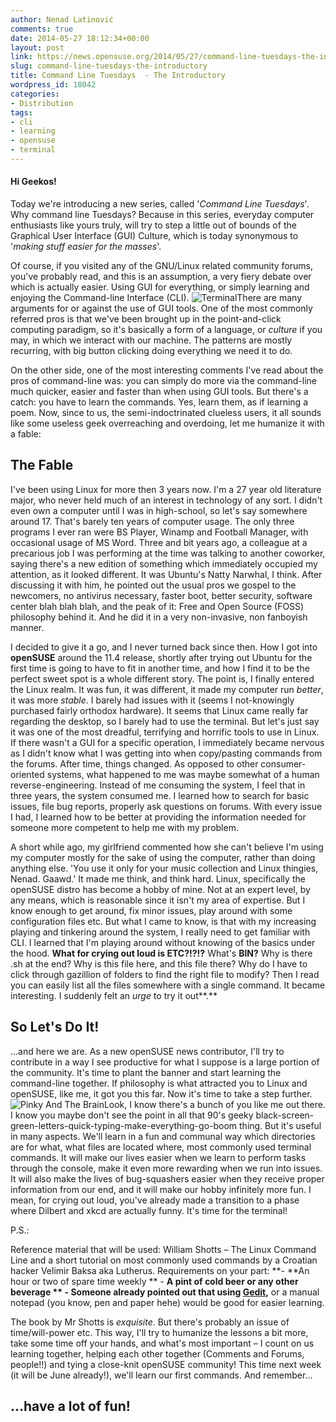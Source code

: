 ```yaml
---
author: Nenad Latinović
comments: true
date: 2014-05-27 18:12:34+00:00
layout: post
link: https://news.opensuse.org/2014/05/27/command-line-tuesdays-the-introductory/
slug: command-line-tuesdays-the-introductory
title: Command Line Tuesdays  - The Introductory
wordpress_id: 18042
categories:
- Distribution
tags:
- cli
- learning
- opensuse
- terminal
---
```


#### Hi Geekos!




Today we're introducing a new series, called '_Command Line Tuesdays_'. Why command line Tuesdays? Because in this series, everyday computer enthusiasts like yours truly, will try to step a little out of bounds of the Graphical User Interface (GUI) Culture, which is today synonymous to '_making stuff easier for the masses_'.




<!-- more -->




Of course, if you visited any of the GNU/Linux related community forums, you've probably read, and this is an assumption, a very fiery debate over which is actually easier. Using GUI for everything, or simply learning and enjoying the Command-line Interface (CLI).
![Terminal](//sholva.org/assets/images/blog/2009/review-opensuse-11.2/opensuse-terminal.png)There are many arguments for or against the use of GUI tools. One of the most commonly referred pros is that we've been brought up in the point-and-click computing paradigm, so it's basically a form of a language, or _culture_ if you may, in which we interact with our machine. The patterns are mostly recurring, with big button clicking doing everything we need it to do.




On the other side, one of the most interesting comments I've read about the pros of command-line was: you can simply do more via the command-line much quicker, easier and faster than when using GUI tools. But there's a catch: you have to learn the commands. Yes, learn them, as if learning a poem.
Now, since to us, the semi-indoctrinated clueless users, it all sounds like some useless geek overreaching and overdoing, let me humanize it with a fable:





## 




## The Fable




I've been using Linux for more then 3 years now. I'm a 27 year old literature major, who never held much of an interest in technology of any sort. I didn't even own a computer until I was in high-school, so let's say somewhere around 17. That's barely ten years of computer usage. The only three programs I ever ran were BS Player, Winamp and Football Manager, with occasional usage of MS Word. Three and bit years ago, a colleague at a precarious job I was performing at the time was talking to another coworker, saying there's a new edition of something which immediately occupied my attention, as it looked different. It was Ubuntu's Natty Narwhal, I think. After discussing it with him, he pointed out the usual pros we gospel to the newcomers, no antivirus necessary, faster boot, better security, software center blah blah blah, and the peak of it: Free and Open Source (FOSS) philosophy behind it. And he did it in a very non-invasive, non fanboyish manner.




I decided to give it a go, and I never turned back since then. How I got into **openSUSE** around the 11.4 release, shortly after trying out Ubuntu for the first time is going to have to fit in another time, and how I find it to be the perfect sweet spot is a whole different story. The point is, I finally entered the Linux realm. It was fun, it was different, it made my computer run _better_, it was more _stable_. I barely had issues with it (seems I not-knowingly purchased fairly orthodox hardware). It seems that Linux came really far regarding the desktop, so I barely had to use the terminal. But let's just say it was one of the most dreadful, terrifying and horrific tools to use in Linux. If there wasn't a GUI for a specific operation, I immediately became nervous as I didn't know what I was getting into when copy/pasting commands from the forums.
After time, things changed. As opposed to other consumer-oriented systems, what happened to me was maybe somewhat of a human reverse-engineering. Instead of me consuming the system, I feel that in three years, the system consumed me. I learned how to search for basic issues, file bug reports, properly ask questions on forums. With every issue I had, I learned how to be better at providing the information needed for someone more competent to help me with my problem.




A short while ago, my girlfriend commented how she can't believe I'm using my computer mostly for the sake of using the computer, rather than doing anything else. 'You use it only for your music collection and Linux thingies, Nenad. Gaawd.' It made me think, and think hard. Linux, specifically the openSUSE distro has become a hobby of mine. Not at an expert level, by any means, which is reasonable since it isn't my area of expertise. But I know enough to get around, fix minor issues, play around with some configuration files etc. But what I came to know, is that with my increasing playing and tinkering around the system, I really need to get familiar with CLI. I learned that I'm playing around without knowing of the basics under the hood. **What for crying out loud is ETC?!?!?** What's **BIN?** Why is there .sh at the end? Why is this file here, and this file there? Why do I have to click through gazillion of folders to find the right file to modify? Then I read you can easily list all the files somewhere with a single command. It became interesting. I suddenly felt an _urge_ to try it out**.**





## So Let's Do It!




...and here we are. As a new openSUSE news contributor, I'll try to contribute in a way I see productive for what I suppose is a large portion of the community. It's time to plant the banner and start learning the command-line together. If philosophy is what attracted you to Linux and openSUSE, like me, it got you this far. Now it's time to take a step further. ![Pinky And The Brain](//beerepiphany.files.wordpress.com/2010/04/pinky_brain.jpg)Look, I know there's a bunch of you like me out there. I know you maybe don't see the point in all that 90's geeky black-screen-green-letters-quick-typing-make-everything-go-boom thing. But it's useful in many aspects. We'll learn in a fun and communal way which directories are for what, what files are located where, most commonly used terminal commands. It will make our lives easier when we learn to perform tasks through the console, make it even more rewarding when we run into issues. It will also make the lives of bug-squashers easier when they receive proper information from our end, and it will make our hobby infinitely more fun.
I mean, for crying out loud, you've already made a transition to a phase where Dilbert and xkcd are actually funny. It's time for the terminal!




P.S.:




Reference material that will be used: William Shotts – The Linux Command Line and a short tutorial on most commonly used commands by a Croatian hacker Velimir Baksa aka Lutherus. Requirements on your part:
**- **An hour or two of spare time weekly
** - **A pint of cold beer or any other beverage
** - **Someone already pointed out that using [Gedit](//software.opensuse.org/package/gedit)**,** or a manual notepad (you know, pen and paper hehe) would be good for easier learning.




The book by Mr Shotts is _exquisite_. But there's probably an issue of time/will-power etc. This way, I'll try to humanize the lessons a bit more, take some time off your hands, and what's most important – I count on us learning together, helping each other together (Comments and Forums, people!!) and tying a close-knit openSUSE community! This time next week (it will be June already!), we'll learn our first commands. And remember...





## ...have a lot of fun!
